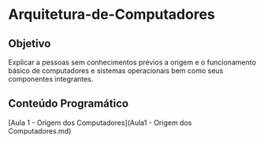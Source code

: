 # Arquitetura-de-Computadores

## Objetivo

Explicar a pessoas sem conhecimentos prévios a origem e o funcionamento básico de computadores e sistemas operacionais bem como seus componentes integrantes.

## Conteúdo Programático
[Aula 1 - Origem dos Computadores](Aula1 - Origem dos Computadores.md)
